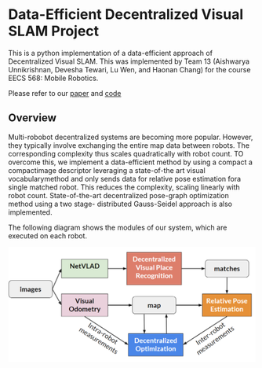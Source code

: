 # Data-Efficient Decentralized Visual SLAM Project

This is a python implementation of a data-efficient approach of Decentralized Visual SLAM. This was implemented by Team 13 (Aishwarya Unnikrishnan, Devesha Tewari, Lu Wen, and Haonan Chang) for the course EECS 568: Mobile Robotics.

Please refer to our [paper](https://github.com/decentr-vslam/Team13_Decentralized-Visual-SLAM/blob/master/Paper.pdf) and [code](https://github.com/decentr-vslam/Team13_Decentralized-Visual-SLAM)

## Overview
Multi-robobot decentralized systems are becoming more popular. However, they typically involve exchanging the entire map data between robots. The corresponding complexity thus scales quadratically with robot count. TO overcome this, we implement a data-efficient method by using a compact a  compactimage descriptor leveraging a state-of-the art visual vocabularymethod  and  only  sends  data  for  relative  pose  estimation  fora  single  matched  robot.  This  reduces  the  complexity,  scaling linearly with robot count. State-of-the-art decentralized pose-graph optimization method using a two stage- distributed Gauss-Seidel approach is also implemented.

The following diagram shows the modules of our system, which are executed on each robot. 

![image](https://raw.githubusercontent.com/decentr-vslam/Team13_Decentralized-Visual-SLAM/master/images/system_overview.PNG)


